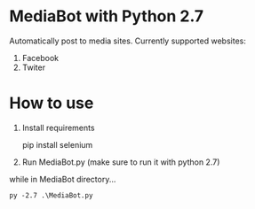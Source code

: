 # MediaBot with Python 2.7

Automatically post to media sites. Currently supported websites:
1) Facebook
2) Twiter

# How to use

1) Install requirements

    pip install selenium

2) Run MediaBot.py (make sure to run it with python 2.7)

while in MediaBot directory...

    py -2.7 .\MediaBot.py

